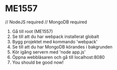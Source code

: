 # ME1557 
// NodeJS required
// MongoDB required

1. Gå till root (ME1557)
2. Se till att du har webpack installerat globalt
3. Bygg projektet med kommando 'webpack' 
4. Se till att du har MongoDB körandes i bakgrunden
5. Kör igång servern med 'node app.js'
6. Öppna webbläsaren och gå till localhost:8080
7. You should be good now! 
